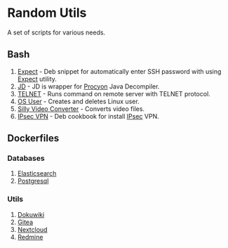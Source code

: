 # Random Utils
A set of scripts for various needs.  

## Bash
1. [Expect](expect) - Deb snippet for automatically enter SSH password with using [Expect](https://en.wikipedia.org/wiki/Expect) utility.  
1. [JD](java/decompiler) - JD is wrapper for [Procyon](http://manpages.ubuntu.com/manpages/bionic/man1/procyon.1.html) Java Decompiler.  
2. [TELNET](telnet) - Runs command on remote server with TELNET protocol.  
3. [OS User](user) - Creates and deletes Linux user.  
4. [Silly Video Converter](video/convert) - Converts video files.  
5. [IPsec VPN](vpn/ipsec) - Deb cookbook for install [IPsec](https://en.wikipedia.org/wiki/IPsec) VPN.  

## Dockerfiles

### Databases
1. [Elasticsearch](dockerfiles/db/elasticsearch)  
2. [Postgresql](dockerfiles/db/postgresql)  

### Utils
1. [Dokuwiki](dockerfiles/utils/dokuwiki)  
2. [Gitea](dockerfiles/utils/gitea)  
3. [Nextcloud](dockerfiles/utils/nextcloud)  
4. [Redmine](dockerfiles/utils/redmine)  
